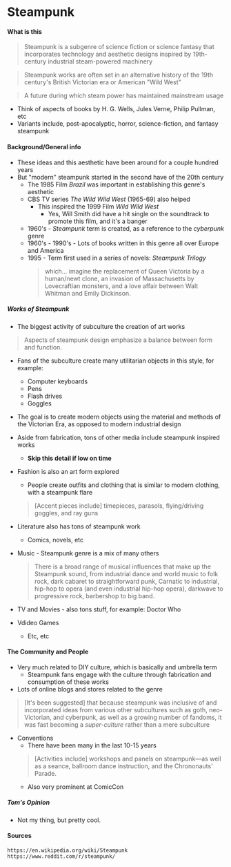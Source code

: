 Steampunk
===
#### What is this
> Steampunk is a subgenre of science fiction or science fantasy that incorporates technology and 
aesthetic designs inspired by 19th-century industrial steam-powered machinery

> Steampunk works are often set in an alternative history of the 19th century's 
British Victorian era or American "Wild West"

> A future during which steam power has maintained mainstream usage

* Think of aspects of books by H. G. Wells, Jules Verne, Philip Pullman, etc
* Variants include, post-apocalyptic, horror, science-fiction, and fantasy steampunk

#### Background/General info
* These ideas and this aesthetic have been around for a couple hundred years
* But "modern" steampunk started in the second have of the 20th century
  * The 1985 Film _Brazil_ was important in establishing this genre's aesthetic
  * CBS TV series _The Wild Wild West_ (1965-69) also helped 
    * This inspired the 1999 Film _Wild Wild West_
      * Yes, Will Smith did have a hit single on the soundtrack to promote this film, and it's a banger
  * 1960's - _Steampunk_ term is created, as a reference to the _cyberpunk_ genre
  * 1960's - 1990's - Lots of books written in this genre all over Europe and America
  * 1995 - Term first used in a series of novels: _Steampunk Trilogy_
    > which... imagine the replacement of Queen Victoria by a human/newt clone, an invasion of Massachusetts by Lovecraftian monsters, and a love affair between Walt Whitman and Emily Dickinson.

##### Works of Steampunk
* The biggest activity of subculture the creation of art works
> Aspects of steampunk design emphasize a balance between form and function.

* Fans of the subculture create many utilitarian objects in this style, for example:
  * Computer keyboards
  * Pens
  * Flash drives
  * Goggles
* The goal is to create modern objects using the material and methods of the Victorian Era, as
  opposed to modern industrial design

* Aside from fabrication, tons of other media include steampunk inspired works
  * **Skip this detail if low on time**
* Fashion is also an art form explored
  * People create outfits and clothing that is similar to modern clothing, with a steampunk flare
  > [Accent pieces include] timepieces, parasols, flying/driving goggles, and ray guns

* Literature also has tons of steampunk work
  * Comics, novels, etc

* Music - Steampunk genre is a mix of many others  
  > There is a broad range of musical influences that make up the Steampunk sound, from industrial dance and world music to folk rock, dark cabaret to straightforward punk, Carnatic to industrial, hip-hop to opera (and even industrial hip-hop opera), 
  darkwave to progressive rock, barbershop to big band.

* TV and Movies - also tons stuff, for example: Doctor Who
* Vdideo Games
  * Etc, etc


#### The Community and People
* Very much related to DIY culture, which is basically and umbrella term
  * Steampunk fans engage with the culture through fabrication and consumption of these works
* Lots of online blogs and stores related to the genre
> [It's been suggested] that because steampunk was inclusive of and incorporated ideas from various other subcultures
> such as goth, neo-Victorian, and cyberpunk, as well as a growing number of fandoms, it was fast becoming a
> _super-culture_ rather than a mere subculture

* Conventions
  * There have been many in the last 10-15 years
  > [Activities include] workshops and panels on steampunk—as well as a seance, ballroom dance instruction, and the Chrononauts' Parade. 
  * Also very prominent at ComicCon

##### Tom's Opinion
* Not my thing, but pretty cool.

#### Sources
```
https://en.wikipedia.org/wiki/Steampunk
https://www.reddit.com/r/steampunk/
```
